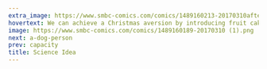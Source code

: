 ```yaml
---
extra_image: https://www.smbc-comics.com/comics/1489160213-20170310after (1).png
hovertext: We can achieve a Christmas aversion by introducing fruit cake and low quality peppermint into the reward.
image: https://www.smbc-comics.com/comics/1489160189-20170310 (1).png
next: a-dog-person
prev: capacity
title: Science Idea
---
```

